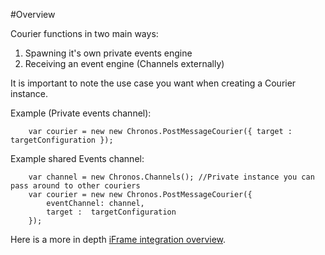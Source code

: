 #Overview

Courier functions in two main ways:
1. Spawning it's own private events engine
2. Receiving an event engine (Channels externally)

It is important to note the use case you want when creating a Courier instance.

Example (Private events channel):
```
    var courier = new new Chronos.PostMessageCourier({ target :  targetConfiguration });
```

Example shared Events channel:
```
    var channel = new Chronos.Channels(); //Private instance you can pass around to other couriers
    var courier = new new Chronos.PostMessageCourier({
        eventChannel: channel,
        target :  targetConfiguration
    });
```
Here is a more in depth [iFrame integration overview](IFRAME.md).






